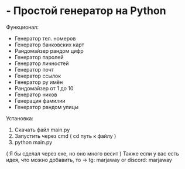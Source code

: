 # - Простой генератор на Python
Функционал:
- Генератор тел. номеров
- Генератор банковских карт
- Рандомайзер рандом цифр
- Генератор паролей
- Генератор личностей
- Генератор почт
- Генератор ссылок
- Генератор ру имён
- Рандомайзер от 1 до 10
- Генератор ников
- Генерация фамилии
- Генератор рандом улицы

Установка:
1. Скачать файл main.py
2. Запустить через cmd ( cd путь к файлу )
3. python main.py

( Я бы сделал через exe, но оно много весит )
Также если у вас есть идея, что можно добавить, то -> tg: marjaway or discord: marjaway
